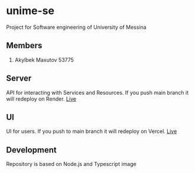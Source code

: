 # unime-se
Project for Software engineering of University of Messina

## Members
1. Akylbek Maxutov 53775

## Server
API for interacting with Services and Resources. If you push main branch it will redeploy on Render. [Live](https://api-5bjk.onrender.com)

## UI
UI for users. If you push to main branch it will redeploy on Vercel. [Live](https://unime-se.vercel.app/)

## Development
Repository is based on Node.js and Typescript image